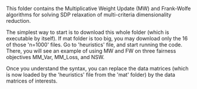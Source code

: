 This folder contains the Multiplicative Weight Update (MW) and Frank-Wolfe algorithms for solving SDP relaxation of multi-criteria dimensionality reduction.

The simplest way to start is to download this whole folder (which is executable by itself). If mat folder is too big, you may download only the 16 of those 'n=1000' files. Go to 'heuristics' file, and start running the code. There, you will see an example of using MW and FW on three fairness objectives MM_Var, MM_Loss, and NSW. 

Once you understand the syntax, you can replace the data matrices (which is now loaded by the 'heuristics' file from the 'mat' folder) by the data matrices of interests.
